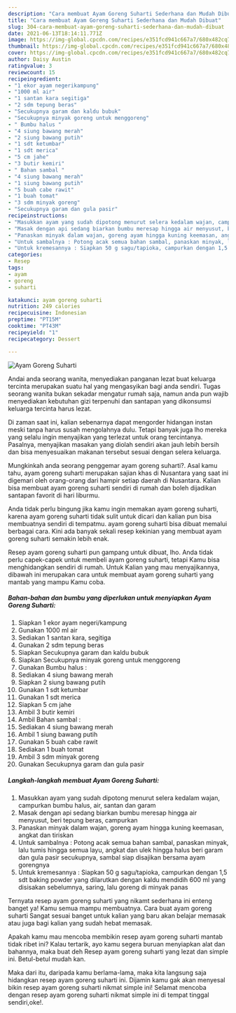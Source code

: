 ```yaml
---
description: "Cara membuat Ayam Goreng Suharti Sederhana dan Mudah Dibuat"
title: "Cara membuat Ayam Goreng Suharti Sederhana dan Mudah Dibuat"
slug: 304-cara-membuat-ayam-goreng-suharti-sederhana-dan-mudah-dibuat
date: 2021-06-13T18:14:11.771Z
image: https://img-global.cpcdn.com/recipes/e351fcd941c667a7/680x482cq70/ayam-goreng-suharti-foto-resep-utama.jpg
thumbnail: https://img-global.cpcdn.com/recipes/e351fcd941c667a7/680x482cq70/ayam-goreng-suharti-foto-resep-utama.jpg
cover: https://img-global.cpcdn.com/recipes/e351fcd941c667a7/680x482cq70/ayam-goreng-suharti-foto-resep-utama.jpg
author: Daisy Austin
ratingvalue: 3
reviewcount: 15
recipeingredient:
- "1 ekor ayam negerikampung"
- "1000 ml air"
- "1 santan kara segitiga"
- "2 sdm tepung beras"
- "Secukupnya garam dan kaldu bubuk"
- "Secukupnya minyak goreng untuk menggoreng"
- " Bumbu halus "
- "4 siung bawang merah"
- "2 siung bawang putih"
- "1 sdt ketumbar"
- "1 sdt merica"
- "5 cm jahe"
- "3 butir kemiri"
- " Bahan sambal "
- "4 siung bawang merah"
- "1 siung bawang putih"
- "5 buah cabe rawit"
- "1 buah tomat"
- "3 sdm minyak goreng"
- "Secukupnya garam dan gula pasir"
recipeinstructions:
- "Masukkan ayam yang sudah dipotong menurut selera kedalam wajan, campurkan bumbu halus, air, santan dan garam"
- "Masak dengan api sedang biarkan bumbu meresap hingga air menyusut, beri tepung beras, campurkan"
- "Panaskan minyak dalam wajan, goreng ayam hingga kuning keemasan, angkat dan tiriskan"
- "Untuk sambalnya : Potong acak semua bahan sambal, panaskan minyak, lalu tumis hingga semua layu, angkat dan ulek hingga halus beri garam dan gula pasir secukupnya, sambal siap disajikan bersama ayam gorengnya"
- "Untuk kremesannya : Siapkan 50 g sagu/tapioka, campurkan dengan 1,5 sdt baking powder yang dilarutkan dengan kaldu mendidih 600 ml yang disisakan sebelumnya, saring, lalu goreng di minyak panas"
categories:
- Resep
tags:
- ayam
- goreng
- suharti

katakunci: ayam goreng suharti 
nutrition: 249 calories
recipecuisine: Indonesian
preptime: "PT15M"
cooktime: "PT43M"
recipeyield: "1"
recipecategory: Dessert

---
```



![Ayam Goreng Suharti](https://img-global.cpcdn.com/recipes/e351fcd941c667a7/680x482cq70/ayam-goreng-suharti-foto-resep-utama.jpg)

Andai anda seorang wanita, menyediakan panganan lezat buat keluarga tercinta merupakan suatu hal yang mengasyikan bagi anda sendiri. Tugas seorang  wanita bukan sekadar mengatur rumah saja, namun anda pun wajib menyediakan kebutuhan gizi terpenuhi dan santapan yang dikonsumsi keluarga tercinta harus lezat.

Di zaman  saat ini, kalian sebenarnya dapat mengorder hidangan instan meski tanpa harus susah mengolahnya dulu. Tetapi banyak juga lho mereka yang selalu ingin menyajikan yang terlezat untuk orang tercintanya. Pasalnya, menyajikan masakan yang diolah sendiri akan jauh lebih bersih dan bisa menyesuaikan makanan tersebut sesuai dengan selera keluarga. 



Mungkinkah anda seorang penggemar ayam goreng suharti?. Asal kamu tahu, ayam goreng suharti merupakan sajian khas di Nusantara yang saat ini digemari oleh orang-orang dari hampir setiap daerah di Nusantara. Kalian bisa membuat ayam goreng suharti sendiri di rumah dan boleh dijadikan santapan favorit di hari liburmu.

Anda tidak perlu bingung jika kamu ingin memakan ayam goreng suharti, karena ayam goreng suharti tidak sulit untuk dicari dan kalian pun bisa membuatnya sendiri di tempatmu. ayam goreng suharti bisa dibuat memalui berbagai cara. Kini ada banyak sekali resep kekinian yang membuat ayam goreng suharti semakin lebih enak.

Resep ayam goreng suharti pun gampang untuk dibuat, lho. Anda tidak perlu capek-capek untuk membeli ayam goreng suharti, tetapi Kamu bisa menghidangkan sendiri di rumah. Untuk Kalian yang mau menyajikannya, dibawah ini merupakan cara untuk membuat ayam goreng suharti yang mantab yang mampu Kamu coba.

<!--inarticleads1-->

##### Bahan-bahan dan bumbu yang diperlukan untuk menyiapkan Ayam Goreng Suharti:

1. Siapkan 1 ekor ayam negeri/kampung
1. Gunakan 1000 ml air
1. Sediakan 1 santan kara, segitiga
1. Gunakan 2 sdm tepung beras
1. Siapkan Secukupnya garam dan kaldu bubuk
1. Siapkan Secukupnya minyak goreng untuk menggoreng
1. Gunakan  Bumbu halus :
1. Sediakan 4 siung bawang merah
1. Siapkan 2 siung bawang putih
1. Gunakan 1 sdt ketumbar
1. Gunakan 1 sdt merica
1. Siapkan 5 cm jahe
1. Ambil 3 butir kemiri
1. Ambil  Bahan sambal :
1. Sediakan 4 siung bawang merah
1. Ambil 1 siung bawang putih
1. Gunakan 5 buah cabe rawit
1. Sediakan 1 buah tomat
1. Ambil 3 sdm minyak goreng
1. Gunakan Secukupnya garam dan gula pasir




<!--inarticleads2-->

##### Langkah-langkah membuat Ayam Goreng Suharti:

1. Masukkan ayam yang sudah dipotong menurut selera kedalam wajan, campurkan bumbu halus, air, santan dan garam
1. Masak dengan api sedang biarkan bumbu meresap hingga air menyusut, beri tepung beras, campurkan
1. Panaskan minyak dalam wajan, goreng ayam hingga kuning keemasan, angkat dan tiriskan
1. Untuk sambalnya : Potong acak semua bahan sambal, panaskan minyak, lalu tumis hingga semua layu, angkat dan ulek hingga halus beri garam dan gula pasir secukupnya, sambal siap disajikan bersama ayam gorengnya
1. Untuk kremesannya : Siapkan 50 g sagu/tapioka, campurkan dengan 1,5 sdt baking powder yang dilarutkan dengan kaldu mendidih 600 ml yang disisakan sebelumnya, saring, lalu goreng di minyak panas




Ternyata resep ayam goreng suharti yang nikamt sederhana ini enteng banget ya! Kamu semua mampu membuatnya. Cara buat ayam goreng suharti Sangat sesuai banget untuk kalian yang baru akan belajar memasak atau juga bagi kalian yang sudah hebat memasak.

Apakah kamu mau mencoba membikin resep ayam goreng suharti mantab tidak ribet ini? Kalau tertarik, ayo kamu segera buruan menyiapkan alat dan bahannya, maka buat deh Resep ayam goreng suharti yang lezat dan simple ini. Betul-betul mudah kan. 

Maka dari itu, daripada kamu berlama-lama, maka kita langsung saja hidangkan resep ayam goreng suharti ini. Dijamin kamu gak akan menyesal bikin resep ayam goreng suharti nikmat simple ini! Selamat mencoba dengan resep ayam goreng suharti nikmat simple ini di tempat tinggal sendiri,oke!.

